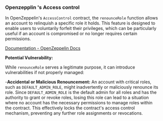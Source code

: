 ### Openzepplin 's Access control

In OpenZeppelin's `AccessControl` contract, the `renounceRole` function allows an account to relinquish a specific role it holds. This feature is designed to enable users to voluntarily forfeit their privileges, which can be particularly useful if an account is compromised or no longer requires certain permissions.

[Documentation - OpenZeppelin Docs](https://docs.openzeppelin.com/contracts/4.x/api/access?utm_source=chatgpt.com)

**Potential Vulnerability:**

While `renounceRole` serves a legitimate purpose, it can introduce vulnerabilities if not properly managed:

-**Accidental or Malicious Renouncement:** An account with critical roles, such as `DEFAULT_ADMIN_ROLE`, might inadvertently or maliciously renounce its role. Since `DEFAULT_ADMIN_ROLE` is the default admin for all roles and has the authority to grant or revoke roles, losing this role can lead to a situation where no account has the necessary permissions to manage roles within the contract. This effectively locks the contract's access control mechanism, preventing any further role assignments or revocations.
